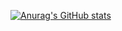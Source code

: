 [![Anurag's GitHub stats](https://github-readme-stats.vercel.app/api?username=bugstars)](https://github.com/anuraghazra/github-readme-stats)
